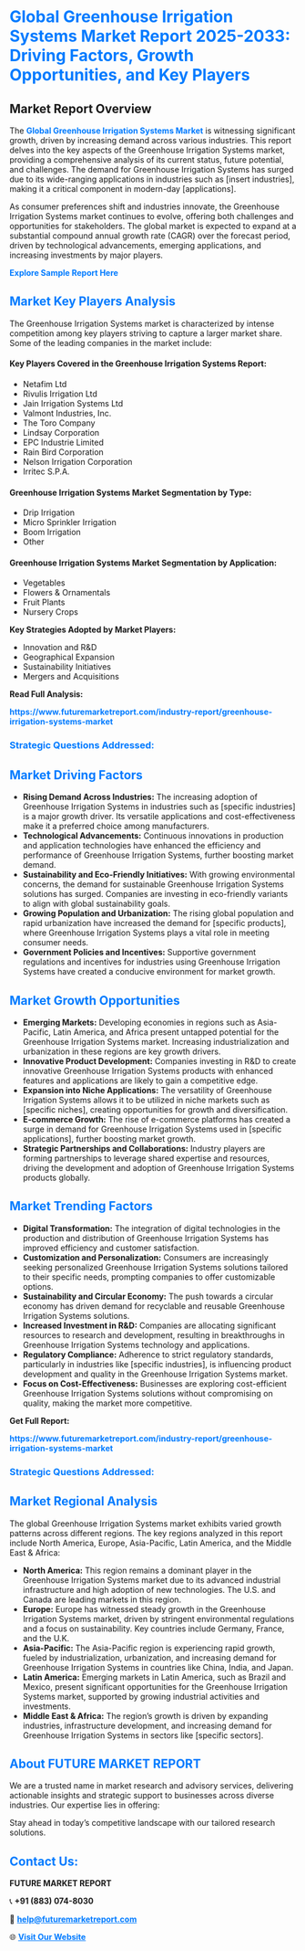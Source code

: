 <h1 style="color: #007BFF;">Global Greenhouse Irrigation Systems Market Report 2025-2033: Driving Factors, Growth Opportunities, and Key Players</h1>

<section id="overview">
<h2>Market Report Overview</h2>
<p>The <a href="https://www.futuremarketreport.com/industry-report/greenhouse-irrigation-systems-market" style="color: #007BFF; text-decoration: none;"><strong>Global Greenhouse Irrigation Systems Market</strong></a> is witnessing significant growth, driven by increasing demand across various industries. This report delves into the key aspects of the Greenhouse Irrigation Systems market, providing a comprehensive analysis of its current status, future potential, and challenges. The demand for Greenhouse Irrigation Systems has surged due to its wide-ranging applications in industries such as [insert industries], making it a critical component in modern-day [applications].</p>
<p>As consumer preferences shift and industries innovate, the Greenhouse Irrigation Systems market continues to evolve, offering both challenges and opportunities for stakeholders. The global market is expected to expand at a substantial compound annual growth rate (CAGR) over the forecast period, driven by technological advancements, emerging applications, and increasing investments by major players.</p>
</section>

<section id="overview">
<p><a href="https://www.futuremarketreport.com/request-sample/reportId=59656" style="color: #007BFF; text-decoration: none;"><strong>Explore Sample Report Here</strong></a></p>
</section>

<section id="key-players">
<h2 style="color: #007BFF;">Market Key Players Analysis</h2>
<p>The Greenhouse Irrigation Systems market is characterized by intense competition among key players striving to capture a larger market share. Some of the leading companies in the market include:</p>
<h4>Key Players Covered in the Greenhouse Irrigation Systems Report:</h4>
<ul><li>Netafim Ltd</li><li>Rivulis Irrigation Ltd</li><li>Jain Irrigation Systems Ltd</li><li>Valmont Industries, Inc.</li><li>The Toro Company</li><li>Lindsay Corporation</li><li>EPC Industrie Limited</li><li>Rain Bird Corporation</li><li>Nelson Irrigation Corporation</li><li>Irritec S.P.A.</li></ul>
<h4>Greenhouse Irrigation Systems Market Segmentation by Type:</h4>
<ul><li>Drip Irrigation</li><li>Micro Sprinkler Irrigation</li><li>Boom Irrigation</li><li>Other</li></ul>

<h4>Greenhouse Irrigation Systems Market Segmentation by Application:</h4>
<ul><li>Vegetables</li><li>Flowers &amp; Ornamentals</li><li>Fruit Plants</li><li>Nursery Crops</li></ul>
<p><strong>Key Strategies Adopted by Market Players:</strong></p>
<ul>
<li>Innovation and R&D</li>
<li>Geographical Expansion</li>
<li>Sustainability Initiatives</li>
<li>Mergers and Acquisitions</li>
</ul>
</section>

<section>
<p><strong>Read Full Analysis: </strong></p><a href="https://www.futuremarketreport.com/industry-report/greenhouse-irrigation-systems-market" style="color: #007BFF; text-decoration: none;"><strong>https://www.futuremarketreport.com/industry-report/greenhouse-irrigation-systems-market</strong></a>
<h3 style="color: #007BFF;">Strategic Questions Addressed:</h3>
</section>

<section id="driving-factors">
<h2 style="color: #007BFF;">Market Driving Factors</h2>
<ul>
<li><strong>Rising Demand Across Industries:</strong> The increasing adoption of Greenhouse Irrigation Systems in industries such as [specific industries] is a major growth driver. Its versatile applications and cost-effectiveness make it a preferred choice among manufacturers.</li>
<li><strong>Technological Advancements:</strong> Continuous innovations in production and application technologies have enhanced the efficiency and performance of Greenhouse Irrigation Systems, further boosting market demand.</li>
<li><strong>Sustainability and Eco-Friendly Initiatives:</strong> With growing environmental concerns, the demand for sustainable Greenhouse Irrigation Systems solutions has surged. Companies are investing in eco-friendly variants to align with global sustainability goals.</li>
<li><strong>Growing Population and Urbanization:</strong> The rising global population and rapid urbanization have increased the demand for [specific products], where Greenhouse Irrigation Systems plays a vital role in meeting consumer needs.</li>
<li><strong>Government Policies and Incentives:</strong> Supportive government regulations and incentives for industries using Greenhouse Irrigation Systems have created a conducive environment for market growth.</li>
</ul>
</section>

<section id="growth-opportunities">
<h2 style="color: #007BFF;">Market Growth Opportunities</h2>
<ul>
<li><strong>Emerging Markets:</strong> Developing economies in regions such as Asia-Pacific, Latin America, and Africa present untapped potential for the Greenhouse Irrigation Systems market. Increasing industrialization and urbanization in these regions are key growth drivers.</li>
<li><strong>Innovative Product Development:</strong> Companies investing in R&D to create innovative Greenhouse Irrigation Systems products with enhanced features and applications are likely to gain a competitive edge.</li>
<li><strong>Expansion into Niche Applications:</strong> The versatility of Greenhouse Irrigation Systems allows it to be utilized in niche markets such as [specific niches], creating opportunities for growth and diversification.</li>
<li><strong>E-commerce Growth:</strong> The rise of e-commerce platforms has created a surge in demand for Greenhouse Irrigation Systems used in [specific applications], further boosting market growth.</li>
<li><strong>Strategic Partnerships and Collaborations:</strong> Industry players are forming partnerships to leverage shared expertise and resources, driving the development and adoption of Greenhouse Irrigation Systems products globally.</li>
</ul>
</section>

<section id="trending-factors">
<h2 style="color: #007BFF;">Market Trending Factors</h2>
<ul>
<li><strong>Digital Transformation:</strong> The integration of digital technologies in the production and distribution of Greenhouse Irrigation Systems has improved efficiency and customer satisfaction.</li>
<li><strong>Customization and Personalization:</strong> Consumers are increasingly seeking personalized Greenhouse Irrigation Systems solutions tailored to their specific needs, prompting companies to offer customizable options.</li>
<li><strong>Sustainability and Circular Economy:</strong> The push towards a circular economy has driven demand for recyclable and reusable Greenhouse Irrigation Systems solutions.</li>
<li><strong>Increased Investment in R&D:</strong> Companies are allocating significant resources to research and development, resulting in breakthroughs in Greenhouse Irrigation Systems technology and applications.</li>
<li><strong>Regulatory Compliance:</strong> Adherence to strict regulatory standards, particularly in industries like [specific industries], is influencing product development and quality in the Greenhouse Irrigation Systems market.</li>
<li><strong>Focus on Cost-Effectiveness:</strong> Businesses are exploring cost-efficient Greenhouse Irrigation Systems solutions without compromising on quality, making the market more competitive.</li>
</ul>
</section>

<section>
<p><strong>Get Full Report: </strong></p><a href="https://www.futuremarketreport.com/industry-report/greenhouse-irrigation-systems-market" style="color: #007BFF; text-decoration: none;"><strong>https://www.futuremarketreport.com/industry-report/greenhouse-irrigation-systems-market</strong></a>
<h3 style="color: #007BFF;">Strategic Questions Addressed:</h3>
</section>


<section id="regional-analysis">
<h2 style="color: #007BFF;">Market Regional Analysis</h2>
<p>The global Greenhouse Irrigation Systems market exhibits varied growth patterns across different regions. The key regions analyzed in this report include North America, Europe, Asia-Pacific, Latin America, and the Middle East & Africa:</p>
<ul>
<li><strong>North America:</strong> This region remains a dominant player in the Greenhouse Irrigation Systems market due to its advanced industrial infrastructure and high adoption of new technologies. The U.S. and Canada are leading markets in this region.</li>
<li><strong>Europe:</strong> Europe has witnessed steady growth in the Greenhouse Irrigation Systems market, driven by stringent environmental regulations and a focus on sustainability. Key countries include Germany, France, and the U.K.</li>
<li><strong>Asia-Pacific:</strong> The Asia-Pacific region is experiencing rapid growth, fueled by industrialization, urbanization, and increasing demand for Greenhouse Irrigation Systems in countries like China, India, and Japan.</li>
<li><strong>Latin America:</strong> Emerging markets in Latin America, such as Brazil and Mexico, present significant opportunities for the Greenhouse Irrigation Systems market, supported by growing industrial activities and investments.</li>
<li><strong>Middle East & Africa:</strong> The region’s growth is driven by expanding industries, infrastructure development, and increasing demand for Greenhouse Irrigation Systems in sectors like [specific sectors].</li>
</ul>
</section>

<footer>
<h2 style="color: #007BFF;">About FUTURE MARKET REPORT</h2>
<p>We are a trusted name in market research and advisory services, delivering actionable insights and strategic support to businesses across diverse industries. Our expertise lies in offering:</p>

<p>Stay ahead in today’s competitive landscape with our tailored research solutions.</p>

<h2 style="color: #007BFF;">Contact Us:</h2>
<p><strong>FUTURE MARKET REPORT</strong></p>
<p>📞 <strong>+91 (883) 074-8030</strong></p>
<p>📧 <strong><a href="mailto:help@futuremarketreport.com" style="color: #007BFF;">help@futuremarketreport.com</a></strong></p>
<p>🌐 <strong><a href="https://www.futuremarketreport.com/" style="color: #007BFF;">Visit Our Website</a></strong></p>
</footer>